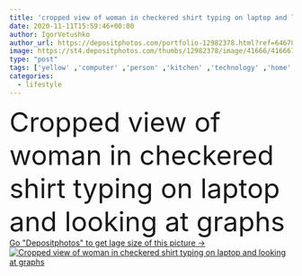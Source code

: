 ```yaml
---
title: 'cropped view of woman in checkered shirt typing on laptop and looking at graphs'
date: 2020-11-11T15:59:46+00:00
author: IgorVetushko
author_url: https://depositphotos.com/portfolio-12982378.html?ref=64678756
image: https://st4.depositphotos.com/thumbs/12982378/image/41666/416667234/api_thumb_450.jpg?forcejpeg=true
type: "post"
tags: ['yellow' ,'computer' ,'person' ,'kitchen' ,'technology' ,'home' ,'woman' ,'keyboard' ,'working' ,'laptop' ,'lifestyle' ,'internet' ,'shirt' ,'indoors' ,'online' ,'worker' ,'sofa' ,'documents' ,'papers' ,'typing' ,'smartphone' ,'checkered' ,'partial' ,'Cropped' ,'graphs' ,'quarantine' ,'remotely' ,'freelance' ,'freelancer' ,'copy space' ,'work from home' ,'blank screen' ,'remote work' ]
categories: 
  - lifestyle
---
```

<div aling="center">
            <font size="60"> Cropped view of woman in checkered shirt typing on laptop and looking at graphs</font>   
</div>
<div>
    <a href='https://st4.depositphotos.com/thumbs/12982378/image/41666/416667234/api_thumb_450.jpg?forcejpeg=true?ref=64678756' target=_blank > Go "Depositphotos" to get lage size of this picture ->
        <img href='https://st4.depositphotos.com/thumbs/12982378/image/41666/416667234/api_thumb_450.jpg?forcejpeg=true?ref=64678756' src='https://st4.depositphotos.com/12982378/41666/i/950/depositphotos_416667234-stock-photo-cropped-view-woman-checkered-shirt.jpg?forcejpeg=true' alt='Cropped view of woman in checkered shirt typing on laptop and looking at graphs' >
    </a>
</div>
